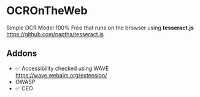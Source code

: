 # OCROnTheWeb
Simple OCR Model 100% Free that runs on the browser using **tesseract.js** https://github.com/naptha/tesseract.js

## Addons

- ✅ Accessibility checked using WAVE https://wave.webaim.org/extension/
- OWASP
- ✅ CEO